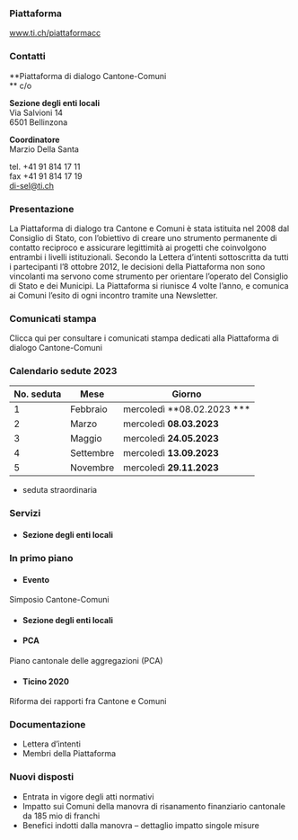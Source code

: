 ###  Piattaforma

www.ti.ch/piattaformacc

###  Contatti

**Piattaforma di dialogo Cantone-Comuni  
** c/o

 **Sezione degli enti locali**  
Via Salvioni 14  
6501 Bellinzona

 **Coordinatore**  
Marzio Della Santa

tel. +41 91 814 17 11  
fax +41 91 814 17 19  
di-sel@ti.ch

###  Presentazione

La Piattaforma di dialogo tra Cantone e Comuni è stata istituita nel 2008 dal
Consiglio di Stato, con l’obiettivo di creare uno strumento permanente di
contatto reciproco e assicurare legittimità ai progetti che coinvolgono
entrambi i livelli istituzionali. Secondo la Lettera d’intenti sottoscritta da
tutti i partecipanti l’8 ottobre 2012, le decisioni della Piattaforma non sono
vincolanti ma servono come strumento per orientare l’operato del Consiglio di
Stato e dei Municipi. La Piattaforma si riunisce 4 volte l’anno, e comunica ai
Comuni l’esito di ogni incontro tramite una Newsletter.

###  Comunicati stampa

Clicca qui per consultare i comunicati stampa dedicati alla Piattaforma di
dialogo Cantone-Comuni

###  Calendario sedute 2023

No. seduta| Mese| Giorno  
---|---|---  
1| Febbraio| mercoledì **08.02.2023 ***  
2| Marzo| mercoledì **08.03.2023**  
3| Maggio| mercoledì **24.05.2023**  
4| Settembre| mercoledì **13.09.2023**  
5| Novembre| mercoledì **29.11.2023**  
  
* seduta straordinaria

###  Servizi

  * #### Sezione degli enti locali

###  In primo piano

  * #### Evento

Simposio Cantone-Comuni

  * #### Sezione degli enti locali

  * #### PCA

Piano cantonale delle aggregazioni (PCA)

  * #### Ticino 2020

Riforma dei rapporti fra Cantone e Comuni

###  Documentazione

  * Lettera d’intenti
  * Membri della Piattaforma

###  Nuovi disposti

  * Entrata in vigore degli atti normativi
  * Impatto sui Comuni della manovra di risanamento finanziario cantonale da 185 mio di franchi
  * Benefici indotti dalla manovra – dettaglio impatto singole misure

